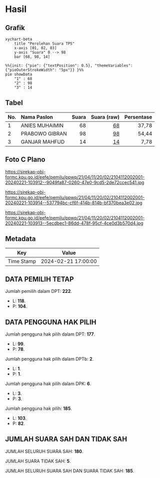 # Hasil

## Grafik

```mermaid
xychart-beta
    title "Perolehan Suara TPS"
    x-axis [01, 02, 03]
    y-axis "Suara" 0 --> 98
    bar [68, 98, 14]
```

```mermaid
%%{init: {"pie": {"textPosition": 0.5}, "themeVariables": {"pieOuterStrokeWidth": "5px"}} }%%
pie showData
    "1" : 68
    "2" : 98
    "3" : 14
```

## Tabel

| No. | Nama Paslon    | Suara | Suara (raw) | Persentase |
|:--- |:-------------- | -----:| -----------:| ----------:|
| 1   | ANIES MUHAIMIN | 68    | [68][p-1]   | 37,78      |
| 2   | PRABOWO GIBRAN | 98    | [98][p-2]   | 54,44      |
| 3   | GANJAR MAHFUD  | 14    | [14][p-3]   | 7,78       |


[p-1]: https://github.com/gigit-pemilu/pemilu-2024-21-kepulauan-riau/blob/main/pilpres/hitung-suara/sub/21-kepulauan-riau/sub/04-lingga/sub/11-katang-bidare/sub/2002-mensanak/sub/001-tps/sub/paslon-1.txt
[p-2]: https://github.com/gigit-pemilu/pemilu-2024-21-kepulauan-riau/blob/main/pilpres/hitung-suara/sub/21-kepulauan-riau/sub/04-lingga/sub/11-katang-bidare/sub/2002-mensanak/sub/001-tps/sub/paslon-2.txt
[p-3]: https://github.com/gigit-pemilu/pemilu-2024-21-kepulauan-riau/blob/main/pilpres/hitung-suara/sub/21-kepulauan-riau/sub/04-lingga/sub/11-katang-bidare/sub/2002-mensanak/sub/001-tps/sub/paslon-3.txt

## Foto C Plano

https://sirekap-obj-formc.kpu.go.id/eefe/pemilu/ppwp/21/04/11/20/02/2104112002001-20240221-103912--9049fa87-0260-47e0-9cd5-2de72ccec541.jpg

https://sirekap-obj-formc.kpu.go.id/eefe/pemilu/ppwp/21/04/11/20/02/2104112002001-20240221-103914--537794bc-cf6f-414b-814b-bf370bea3e02.jpg

https://sirekap-obj-formc.kpu.go.id/eefe/pemilu/ppwp/21/04/11/20/02/2104112002001-20240221-103913--5ecdbec1-86dd-478f-95cf-4ce0d3b570d4.jpg


## Metadata

| Key        | Value               |
| ---------- | ------------------- |
| Time Stamp | 2024-02-21 17:00:00 |


## DATA PEMILIH TETAP

Jumlah pemilih dalam DPT: **222**.
 * L: **118**.
 * P: **104**.

## DATA PENGGUNA HAK PILIH

Jumlah pengguna hak pilih dalam DPT: **177**.
 * L: **99**.
 * P: **78**.

Jumlah pengguna hak pilih dalam DPTb: **2**.
 * L: **1**.
 * P: **1**.

Jumlah pengguna hak pilih dalam DPK: **6**.
 * L: **3**.
 * P: **3**.

Jumlah pengguna hak pilih: **185**.
 * L: **103**.
 * P: **82**.

## JUMLAH SUARA SAH DAN TIDAK SAH

JUMLAH SELURUH SUARA SAH: **180**.

JUMLAH SUARA TIDAK SAH: **5**.

JUMLAH SELURUH SUARA SAH DAN SUARA TIDAK SAH: **185**.


